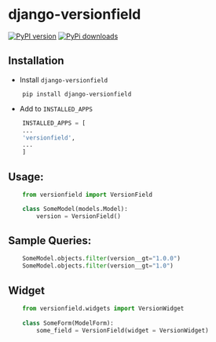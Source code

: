 # django-versionfield

[![PyPI version](https://badge.fury.io/py/django-versionfield.svg)](https://badge.fury.io/py/django-versionfield)
[![PyPi downloads](https://pypip.in/d/django-versionfield/badge.png)](https://crate.io/packages/django-versionfield/)

## Installation
   * Install `django-versionfield`
```shell script
	pip install django-versionfield
```
   * Add to `INSTALLED_APPS`
```python
    INSTALLED_APPS = [ 
    ...
    'versionfield',
    ...    
    ]   
```
    
## Usage:
```python
    from versionfield import VersionField

    class SomeModel(models.Model):
        version = VersionField()
```

## Sample Queries:
```python
    SomeModel.objects.filter(version__gt="1.0.0")
    SomeModel.objects.filter(version__gt="1.0")
```

## Widget
```python
    from versionfield.widgets import VersionWidget
    
    class SomeForm(ModelForm):
        some_field = VersionField(widget = VersionWidget)

```
